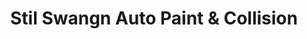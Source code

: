 ---
title: "Stil Swangn Auto Paint & Collision"
url: /phoenix/stil-swangn-auto-paint-and-collision/
shop: car parts
---
